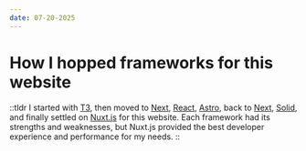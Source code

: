 ```yaml
---
date: 07-20-2025
---
```


# How I hopped frameworks for this website

::tldr
I started with [T3](https://create.t3.gg/), then moved to [Next](https://nextjs.org/), [React](https://react.dev/), [Astro](https://astro.build/), back to [Next](https://nextjs.org/), [Solid](https://solidjs.com/), and finally settled on [Nuxt.js](https://nuxtjs.org/) for this website. Each framework had its strengths and weaknesses, but Nuxt.js provided the best developer experience and performance for my needs.
::

